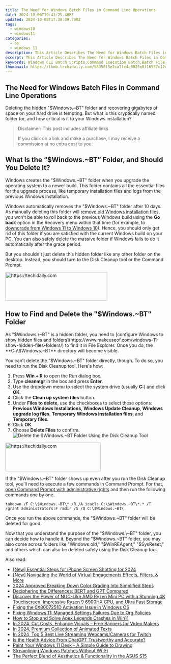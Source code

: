 ```yaml
---
title: The Need for Windows Batch Files in Command Line Operations
date: 2024-10-06T19:43:25.488Z
updated: 2024-10-08T17:38:39.708Z
tags:
  - windows10
  - windows11
categories:
  - os
  - windows 11
description: This Article Describes The Need for Windows Batch Files in Command Line Operations
excerpt: This Article Describes The Need for Windows Batch Files in Command Line Operations
keywords: Windows CLI Batch Scripts,Command Execution Batch,Batch File Utility Windows,Efficient Task Automation,Command Line Batch Processing,Windows Terminal Commands,System Operation Scripts
thumbnail: https://thmb.techidaily.com/58350f5e2ca7fe4c9025e8f16557c12c6fe252de2a7e38b08f655577495f8fd5.jpg
---
```


## The Need for Windows Batch Files in Command Line Operations

 Deleting the hidden "$Windows.\~BT" folder and recovering gigabytes of space on your hard drive is tempting. But what is this cryptically named folder for, and how critical is it to your Windows installation?

>  Disclaimer: This post includes affiliate links
>
>  If you click on a link and make a purchase, I may receive a commission at no extra cost to you.
>

## What Is the “$Windows.\~BT” Folder, and Should You Delete It?

 Windows creates the "$Windows.\~BT" folder when you upgrade the operating system to a newer build. This folder contains all the essential files for the upgrade process, like temporary installation files and logs from the previous Windows installation.

 Windows automatically removes the "$Windows.\~BT" folder after 10 days. As manually deleting this folder will [remove old Windows installation files](https://www.makeuseof.com/tag/delete-old-windows-update-files/), you won't be able to roll back to the previous Windows build using the **Go back** option in the Recovery menu within that time (for example, to [downgrade from Windows 11 to Windows 10](https://www.makeuseof.com/windows-11-downgrade-to-windows-10/)). Hence, you should only get rid of this folder if you are satisfied with the current Windows build on your PC. You can also safely delete the massive folder if Windows fails to do it automatically after the grace period.

 But you shouldn't just delete this hidden folder like any other folder on the desktop. Instead, you should turn to the Disk Cleanup tool or the Command Prompt.

<!-- affiliate ads begin -->
<a href="https://bluettius.sjv.io/c/5597632/2139113/17108" target="_top" id="2139113">
  <img src="//a.impactradius-go.com/display-ad/17108-2139113" border="0" alt="https://techidaily.com" width="320" height="90"/>
</a>
<img height="0" width="0" src="https://bluettius.sjv.io/i/5597632/2139113/17108" style="position:absolute;visibility:hidden;" border="0" />
<!-- affiliate ads end -->

## How to Find and Delete the "$Windows.\~BT" Folder

 As "$Windows.\~BT" is a hidden folder, you need to [configure Windows to show hidden files and folders](https://www.makeuseof.com/windows-11-show-hidden-files-folders/) to find it in File Explorer. Once you do, the **C:\\$Windows.\~BT** directory will become visible.

 You can’t delete the "$Windows.\~BT" folder directly, though. To do so, you need to run the Disk Cleanup tool. Here's how:

1. Press **Win + R** to open the Run dialog box.
2. Type **cleanmgr** in the box and press **Enter**.
3. Use the dropdown menu to select the system drive (usually **C:**) and click **OK**.
4. Click the **Clean up system files** button.
5. Under **Files to delete**, use the checkboxes to select these options: **Previous Windows Installations**, **Windows Update Cleanup**, **Windows upgrade log files**, **Temporary Windows installation files**, and **Temporary files**.
6. Click **OK**.
7. Choose **Delete Files** to confirm.  
![Delete the $Windows.~BT Folder Using the Disk Cleanup Tool](https://static1.makeuseofimages.com/wordpress/wp-content/uploads/2023/11/delete-the-windows-bt-folder-using-the-disk-cleanup-tool.jpg)

<!-- affiliate ads begin -->
<a href="https://aligracehair.sjv.io/c/5597632/1938745/19272" target="_top" id="1938745">
  <img src="//a.impactradius-go.com/display-ad/19272-1938745" border="0" alt="https://techidaily.com" width="300" height="90"/>
</a>
<img height="0" width="0" src="https://aligracehair.sjv.io/i/5597632/1938745/19272" style="position:absolute;visibility:hidden;" border="0" />
<!-- affiliate ads end -->

 If the "$Windows.\~BT" folder shows up even after you run the Disk Cleanup tool, you'll need to execute a few commands in Command Prompt. For that, [open Command Prompt with administrative rights](https://www.makeuseof.com/windows-run-command-prompt-admin/) and then run the following commands one by one.

`takeown /F C:\$Windows.~BT\* /R /A
icacls C:\$Windows.~BT\*.* /T /grant administrators:F
rmdir /S /Q C:\$Windows.~BT\`

 Once you run the above commands, the "$Windows.\~BT" folder will be deleted for good.

 Now that you understand the purpose of the "$Windows.\~BT" folder, you can decide how to handle it. Beyond the "$Windows.\~BT" folder, you may also come across folders like "Windows.old," "$WinREAgent," "$SysReset," and others which can also be deleted safely using the Disk Cleanup tool.

<span class="atpl-alsoreadstyle">Also read:</span>
<div><ul>
<li><a href="https://digital-screen-recording.techidaily.com/new-essential-steps-for-iphone-screen-shotting-for-2024/"><u>[New] Essential Steps for iPhone Screen Shotting for 2024</u></a></li>
<li><a href="https://desktop-recording.techidaily.com/new-navigating-the-world-of-virtual-engagements-effects-filters-and-more/"><u>[New] Navigating the World of Virtual Engagements Effects, Filters, & More</u></a></li>
<li><a href="https://extra-hints.techidaily.com/2024-approved-breaking-down-color-grading-into-simplified-steps/"><u>2024 Approved Breaking Down Color Grading Into Simplified Steps</u></a></li>
<li><a href="https://tech-savvy.techidaily.com/deciphering-the-differences-bert-and-gpt-compared/"><u>Deciphering the Differences: BERT and GPT Compared</u></a></li>
<li><a href="https://ai-video-translation.techidaily.com/1723262343108-discover-the-power-of-nuc-like-amd-ryzen-mini-pc-with-a-stunning-4k-touchscreen-impressive-ryzen-9-6900hx-cpu-and-ultra-fast-storage/"><u>Discover the Power of NUC-Like AMD Ryzen Mini PC with a Stunning 4K Touchscreen, Impressive Ryzen 9 6900HX CPU, and Ultra Fast Storage</u></a></li>
<li><a href="https://win11-tips.techidaily.com/fixing-the-0x8007251d-activation-issue-in-windows-os/"><u>Fixing the 0X8007251D Activation Issue in Windows OS</u></a></li>
<li><a href="https://win11-tips.techidaily.com/fixing-windows-11-managed-settings-failures-due-to-org-policies/"><u>Fixing Windows 11: Managed Settings Failures Due to Org Policies</u></a></li>
<li><a href="https://win11-tips.techidaily.com/how-to-stop-and-solve-apex-legends-crashes-in-win11/"><u>How to Stop and Solve Apex Legends Crashes in Win11</u></a></li>
<li><a href="https://youtube-sure.techidaily.com/24-cut-costs-enhance-visuals-free-banners-for-video-makers/"><u>In 2024, Cut Costs, Enhance Visuals – Free Banners for Video Makers</u></a></li>
<li><a href="https://extra-support.techidaily.com/in-2024-premium-collection-of-animated-texts/"><u>In 2024, Premium Collection of Animated Texts</u></a></li>
<li><a href="https://on-screen-recording.techidaily.com/in-2024-top-5-best-live-streaming-webcamscameras-for-twitch/"><u>In 2024, Top 5 Best Live Streaming Webcams/Cameras for Twitch</u></a></li>
<li><a href="https://tech-hub.techidaily.com/is-the-health-advice-from-chatgpt-trustworthy-and-accurate/"><u>Is the Health Advice From ChatGPT Trustworthy and Accurate?</u></a></li>
<li><a href="https://win11-tips.techidaily.com/paint-your-windows-11-desk-a-simple-guide-to-drawing/"><u>Paint Your Windows 11 Desk - A Simple Guide to Drawing</u></a></li>
<li><a href="https://win11-tips.techidaily.com/streamlining-windows-patches-without-wi-fi/"><u>Streamlining Windows Patches Without Wi-Fi</u></a></li>
<li><a href="https://win11-tips.techidaily.com/the-perfect-blend-of-aesthetics-and-functionality-in-the-asus-s15/"><u>The Perfect Blend of Aesthetics & Functionality in the ASUS S15</u></a></li>
</ul></div>

<ins class="adsbygoogle"
      style="display:block"
      data-ad-client="ca-pub-7571918770474297"
      data-ad-slot="8358498916"
      data-ad-format="auto"
      data-full-width-responsive="true"></ins>
    